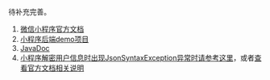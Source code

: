 待补充完善。

1. [微信小程序官方文档](https://mp.weixin.qq.com/debug/wxadoc/dev/index.html)
1. [小程序后端demo项目](https://github.com/binarywang/weixin-java-miniapp-demo)
1. [JavaDoc](http://binary.ac.cn/weixin-java-miniapp-javadoc/)
1. [小程序解密用户信息时出现JsonSyntaxException异常时请参考这里](https://github.com/Wechat-Group/weixin-java-tools/issues/359)，或者[查看官方文档相关说明](https://developers.weixin.qq.com/miniprogram/dev/api/signature.html#%E7%94%A8%E6%88%B7%E6%95%B0%E6%8D%AE%E7%9A%84%E7%AD%BE%E5%90%8D%E9%AA%8C%E8%AF%81%E5%92%8C%E5%8A%A0%E8%A7%A3%E5%AF%86)